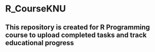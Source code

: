 # R_CourseKNU
## This repository is created for R Programming course to upload completed tasks and track educational progress
